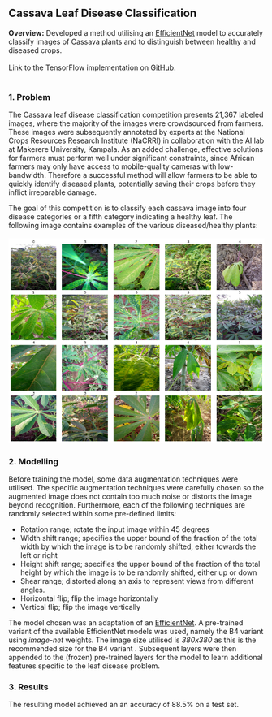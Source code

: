 ## Cassava Leaf Disease Classification

**Overview:** 
Developed a method utilising an [EfficientNet](https://arxiv.org/abs/1905.11946) model to accurately classify images of Cassava plants and to distinguish between healthy and diseased crops. 
<br><br>
Link to the TensorFlow implementation on [GitHub](https://github.com/leomuckley/cassava-leaf-disease-classification).
<br><br>
### 1. Problem

The Cassava leaf disease classification competition presents 21,367 labeled images, where the majority of the images were crowdsourced from farmers. These images were subsequently annotated by experts at the National Crops Resources Research Institute (NaCRRI) in collaboration with the AI lab at Makerere University, Kampala. As an added challenge, effective solutions for farmers must perform well under significant constraints, since African farmers may only have access to mobile-quality cameras with low-bandwidth. Therefore a successful method will allow farmers to be able to quickly identify diseased plants, potentially saving their crops before they inflict irreparable damage.

The goal of this competition is to classify each cassava image into four disease categories or a fifth category indicating a healthy leaf. The following image contains examples of the various diseased/healthy plants:
<br><br>
<img src="images/cassava.png?raw=true"/>


### 2. Modelling

Before training the model, some data augmentation techniques were utilised. The specific augmentation techniques were carefully chosen so the augmented image does not contain too much noise or distorts the image beyond recognition. Furthermore, each of the following techniques are randomly selected within some pre-defined limits:
* Rotation range; rotate the input image within 45 degrees
* Width shift range; specifies the upper bound of the fraction of the total width by which the image is to be randomly shifted, either towards the left or right
* Height shift range; specifies the upper bound of the fraction of the total height by which the image is to be randomly shifted, either up or down
* Shear range; distorted along an axis to represent views from different angles.
* Horizontal flip; flip the image horizontally
* Vertical flip; flip the image vertically

The model chosen was an adaptation of an [EfficientNet](https://arxiv.org/abs/1905.11946). A pre-trained variant of the available EfficientNet models was used, namely the B4 variant using *image-net* weights. The image size utilised is *380x380* as this is the recommended size for the B4 variant . Subsequent layers were then appended to the (frozen) pre-trained layers for the model to learn additional features specific to the leaf disease problem.



### 3. Results
The resulting model achieved an an accuracy of 88.5% on a test set.
